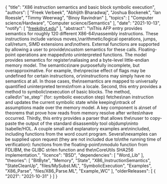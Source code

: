 {
    "title": "X86 instruction semantics and basic block symbolic execution",
    "authors": [
        "Freek Verbeek",
        "Abhijith Bharadwaj",
        "Joshua Bockenek",
        "Ian Roessle",
        "Timmy Weerwag",
        "Binoy Ravindran"
    ],
    "topics": [
        "Computer science/Hardware",
        "Computer science/Semantics"
    ],
    "date": "2021-10-13",
    "notify": [
        "freek@vt.edu"
    ],
    "abstract": "\nThis AFP entry provides semantics for roughly 120 different X86-64\nassembly instructions. These instructions include various moves,\narithmetic/logical operations, jumps, call/return, SIMD extensions and\nothers. External functions are supported by allowing a user to provide\ncustom semantics for these calls. Floating-point operations are mapped\nto uninterpreted functions. The model provides semantics for register\naliasing and a byte-level little-endian memory model. The semantics\nare purposefully incomplete, but overapproximative. For example, the\nprecise effect of flags may be undefined for certain instructions, or\ninstructions may simply have no semantics at all. In those cases, the\nsemantics are mapped to universally quantified uninterpreted terms\nfrom a locale. Second, this entry provides a method to symbolic\nexecution of basic blocks. The method, called\n''se_step'' (for: symbolic execution step) fetches\nan instruction and updates the current symbolic state while keeping\ntrack of assumptions made over the memory model. A key component is a\nset of theorems that prove how reads from memory resolve after writes\nhave occurred. Thirdly, this entry provides a parser that allows the\nuser to copy-paste the output of the standard disassembly tool objdump\ninto Isabelle/HOL. A couple small and explanatory examples are\nincluded, including functions from the word count program. Several\nexamples can be supplied upon request (they are not included due to\nthe running time of verification): functions from the floating-point\nmodulo function from FDLIBM, the GLIBC strlen function and the\nCoreUtils SHA256 implementation.",
    "licence": "BSD",
    "dependencies": [
        "Word_Lib"
    ],
    "theories": [
        "BitByte",
        "Memory",
        "State",
        "X86_InstructionSemantics",
        "StateCleanUp",
        "files/MySubst.ML",
        "SymbolicExecution",
        "Examples",
        "X86_Parse",
        "files/X86_Parse.ML",
        "Example_WC"
    ],
    "olderReleases": [
        {
            "2021": "2021-10-31"
        }
    ]
}